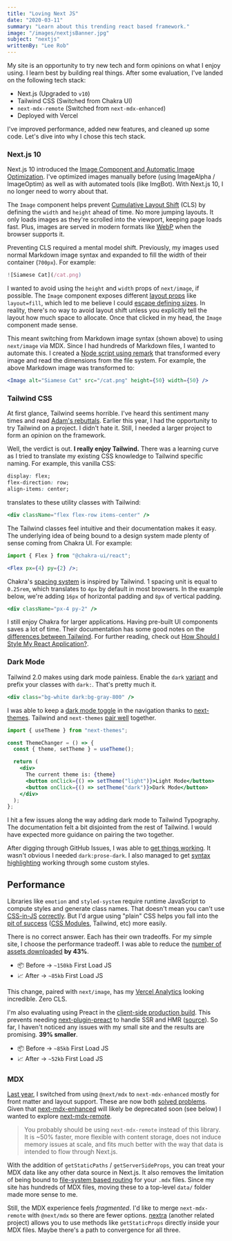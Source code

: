 ```yaml
---
title: "Loving Next JS"
date: "2020-03-11"
summary: "Learn about this trending react based framework."
image: "/images/nextjsBanner.jpg"
subject: "nextjs"
writtenBy: "Lee Rob"
---
```


My site is an opportunity to try new tech and form opinions on what I enjoy using. I learn best by building real things. After some evaluation, I've landed on the following tech stack:

- Next.js (Upgraded to `v10`)
- Tailwind CSS (Switched from Chakra UI)
- `next-mdx-remote` (Switched from `next-mdx-enhanced`)
- Deployed with Vercel

I've improved performance, added new features, and cleaned up some code. Let's dive into why I chose this tech stack.

### Next.js 10

Next.js 10 introduced the [Image Component and Automatic Image Optimization](https://nextjs.org/docs/basic-features/image-optimization). I've optimized images manually before (using ImageAlpha / ImageOptim) as well as with automated tools (like ImgBot). With Next.js 10, I no longer need to worry about that.

The `Image` component helps prevent [Cumulative Layout Shift](https://web.dev/cls/) (CLS) by defining the `width` and `height` ahead of time. No more jumping layouts. It only loads images as they're scrolled into the viewport, keeping page loads fast. Plus, images are served in modern formats like [WebP](https://developer.mozilla.org/en-US/docs/Web/Media/Formats/Image_types) when the browser supports it.

Preventing CLS required a mental model shift. Previously, my images used normal Markdown image syntax and expanded to fill the width of their container (`700px`). For example:

```jsx
![Siamese Cat](/cat.png)
```

I wanted to avoid using the `height` and `width` props of `next/image`, if possible. The `Image` component exposes different [layout props](https://nextjs.org/docs/api-reference/next/image#layout) like `layout=fill`, which led to me believe I could [escape defining sizes](https://github.com/vercel/next.js/blob/canary/examples/image-component/pages/layout-fill.js). In reality, there's no way to avoid layout shift unless you explicitly tell the layout how much space to allocate. Once that clicked in my head, the `Image` component made sense.

This meant switching from Markdown image syntax (shown above) to using `next/image` via MDX. Since I had hundreds of Markdown files, I wanted to automate this. I created a [Node script using remark](https://github.com/leerob/leerob.io/blob/master/scripts/markdown-to-next-image.js) that transformed every image and read the dimensions from the file system. For example, the above Markdown image was transformed to:

```jsx
<Image alt="Siamese Cat" src="/cat.png" height={50} width={50} />
```

### Tailwind CSS

At first glance, Tailwind seems horrible. I've heard this sentiment many times and read [Adam's rebuttals](https://adamwathan.me/css-utility-classes-and-separation-of-concerns/). Earlier this year, I had the opportunity to try Tailwind on a project. I didn't hate it. Still, I needed a larger project to form an opinion on the framework.

Well, the verdict is out. **I really enjoy Tailwind.** There was a learning curve as I tried to translate my existing CSS knowledge to Tailwind specific naming. For example, this vanilla CSS:

```css
display: flex;
flex-direction: row;
align-items: center;
```

translates to these utility classes with Tailwind:

```jsx
<div className="flex flex-row items-center" />
```

The Tailwind classes feel intuitive and their documentation makes it easy. The underlying idea of being bound to a design system made plenty of sense coming from Chakra UI. For example:

```jsx
import { Flex } from "@chakra-ui/react";

<Flex px={4} py={2} />;
```

Chakra's [spacing system](https://chakra-ui.com/docs/theming/theme#spacing) is inspired by Tailwind. 1 spacing unit is equal to `0.25rem`, which translates to `4px` by default in most browsers. In the example below, we're adding `16px` of horizontal padding and `8px` of vertical padding.

```jsx
<div className="px-4 py-2" />
```

I still enjoy Chakra for larger applications. Having pre-built UI components saves a lot of time. Their documentation has some good notes on the [differences between Tailwind](https://chakra-ui.com/docs/comparison#how-is-chakra-different-from-tailwind-css). For further reading, check out [How Should I Style My React Application?](/blog/css-with-react).

### Dark Mode

Tailwind 2.0 makes using dark mode painless. Enable the `dark` [variant](https://tailwindcss.com/docs/dark-mode) and prefix your classes with `dark:`. That's pretty much it.

```jsx
<div class="bg-white dark:bg-gray-800" />
```

I was able to keep a [dark mode toggle](https://github.com/leerob/leerob.io/blob/master/components/Container.js) in the navigation thanks to [next-themes](https://github.com/pacocoursey/next-themes). Tailwind and `next-themes` [pair well](https://github.com/pacocoursey/next-themes#with-tailwind) together.

```jsx
import { useTheme } from "next-themes";

const ThemeChanger = () => {
  const { theme, setTheme } = useTheme();

  return (
    <div>
      The current theme is: {theme}
      <button onClick={() => setTheme("light")}>Light Mode</button>
      <button onClick={() => setTheme("dark")}>Dark Mode</button>
    </div>
  );
};
```

I hit a few issues along the way adding dark mode to Tailwind Typography. The documentation felt a bit disjointed from the rest of Tailwind. I would have expected more guidance on pairing the two together.

After digging through GitHub Issues, I was able to [get things working](https://github.com/leerob/leerob.io/blob/master/tailwind.config.js). It wasn't obvious I needed `dark:prose-dark`. I also managed to get [syntax highlighting](https://github.com/leerob/leerob.io/blob/master/styles/global.css) working through some custom styles.

## Performance

Libraries like `emotion` and `styled-system` require runtime JavaScript to compute styles and generate class names. That doesn't mean you can't use [CSS-in-JS](https://github.com/callstack/linaria) [correctly](https://github.com/ben-rogerson/twin.macro). But I'd argue using "plain" CSS helps you fall into the [pit of success](https://blog.codinghorror.com/falling-into-the-pit-of-success/) ([CSS Modules](https://nextjs.org/docs/basic-features/built-in-css-support), Tailwind, etc) more easily.

There is no correct answer. Each has their own tradeoffs. For my simple site, I choose the performance tradeoff. I was able to reduce the [number of assets downloaded](https://nextjs.org/docs/api-reference/cli#build) **by 43%**.

- 📦 Before → `~150kb` First Load JS
- 📈 After → `~85kb` First Load JS

This change, paired with `next/image`, has my [Vercel Analytics](https://vercel.com/docs/analytics) looking incredible. Zero CLS.

I'm also evaluating using Preact in the [client-side production build](https://github.com/leerob/leerob.io/commit/74a3ebb14b81f785ea96f9c73fbe4f6c2463679c). This prevents needing [next-plugin-preact](https://github.com/preactjs/next-plugin-preact) to handle SSR and HMR ([source](https://blogify.dev/egoist/how-i-made-my-next-js-build-50-percent-smaller)). So far, I haven't noticed any issues with my small site and the results are promising. **39% smaller**.

- 📦 Before → `~85kb` First Load JS
- 📈 After → `~52kb` First Load JS

### MDX

[Last year](/blog/mdx), I switched from using `@next/mdx` to `next-mdx-enhanced` mostly for front matter and layout support. These are now both [solved problems](https://nextjs.org/blog/markdown). Given that [next-mdx-enhanced](https://github.com/hashicorp/next-mdx-enhanced) will likely be deprecated soon (see below) I wanted to explore [next-mdx-remote](https://github.com/hashicorp/next-mdx-remote).

> You probably should be using `next-mdx-remote` instead of this library. It is ~50% faster, more flexible with content storage, does not induce memory issues at scale, and fits much better with the way that data is intended to flow through Next.js.

With the addition of `getStaticPaths` / `getServerSideProps`, you can treat your MDX data like any other data source in Next.js. It also removes the limitation of being bound to [file-system based routing](https://nextjs.org/docs/basic-features/pages) for your `.mdx` files. Since my site has hundreds of MDX files, moving these to a top-level `data/` folder made more sense to me.

Still, the MDX experience feels _fragmented_. I'd like to merge `next-mdx-remote` with `@next/mdx` so there are fewer options. [nextra](https://github.com/shuding/nextra) (another related project) allows you to use methods like `getStaticProps` directly inside your MDX files. Maybe there's a path to convergence for all three.
